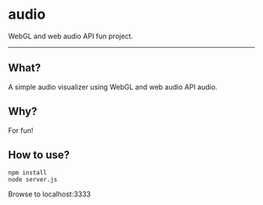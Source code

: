 audio
=====

WebGL and web audio API fun project.

---

## What?

A simple audio visualizer using WebGL and web audio API audio.


## Why?

For fun!


## How to use?
```
npm install
node server.js
```
Browse to localhost:3333